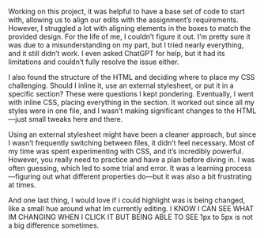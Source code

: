 Working on this project, it was helpful to have a base set of code to start with, allowing us to align our edits with the assignment’s requirements. However, I struggled a lot with aligning elements in the boxes to match the provided design. For the life of me, I couldn’t figure it out. I’m pretty sure it was due to a misunderstanding on my part, but I tried nearly everything, and it still didn’t work. I even asked ChatGPT for help, but it had its limitations and couldn’t fully resolve the issue either.

I also found the structure of the HTML and deciding where to place my CSS challenging. Should I inline it, use an external stylesheet, or put it in a specific section? These were questions I kept pondering. Eventually, I went with inline CSS, placing everything in the <head> section. It worked out since all my styles were in one file, and I wasn’t making significant changes to the HTML—just small tweaks here and there.

Using an external stylesheet might have been a cleaner approach, but since I wasn’t frequently switching between files, it didn’t feel necessary. Most of my time was spent experimenting with CSS, and it’s incredibly powerful. However, you really need to practice and have a plan before diving in. I was often guessing, which led to some trial and error. It was a learning process—figuring out what different properties do—but it was also a bit frustrating at times.

And one last thing, I would love if i could highlight was is being changed, like a small hue around what Im currently editing. I KNOW I CAN SEE WHAT IM CHANGING WHEN I CLICK IT BUT BEING ABLE TO SEE 1px to 5px is not a big difference sometimes. 